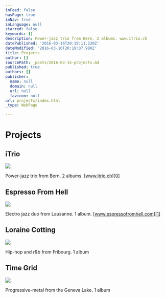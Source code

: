 ```yaml
---
inFeed: false
hasPage: true
inNav: true
inLanguage: null
starred: false
keywords: []
description: Power-jazz trio from Bern. 2 albums. www.itrio.ch
datePublished: '2016-03-16T20:19:11.220Z'
dateModified: '2016-03-16T20:19:07.980Z'
title: Projects
author: []
sourcePath: _posts/2016-03-15-projects.md
published: true
authors: []
publisher:
  name: null
  domain: null
  url: null
  favicon: null
url: projects/index.html
_type: WebPage

---
```

# Projects

## iTrio
![](https://s3-us-west-2.amazonaws.com/the-grid-img/p/5655ad208622191822ccee2a1d5c2f49e31aeee1.jpg)

Power-jazz trio from Bern. 2 albums. [www.itrio.ch][0]

## Espresso From Hell
![](https://s3-us-west-2.amazonaws.com/the-grid-img/p/70eb1d9e6450400b15616d53cd00594ca46d727a.jpg)

Electro jazz duo from Lausanne. 1 album. [www.espressofromhell.com][1]

## Loraine Cotting
![](https://s3-us-west-2.amazonaws.com/the-grid-img/p/389b16f16ad3ea4d69a4519a92f5b819fc838cc9.jpg)

Hip-hop and r&b from Fribourg. 1 album

## Time Grid
![](https://s3-us-west-2.amazonaws.com/the-grid-img/p/9fa301523bffb51746a00f5285d0b95149971559.jpg)

Progressive-metal from the Geneva Lake. 1 album

[0]: http://www.itrio.ch/
[1]: http://www.espressofromhell.com/